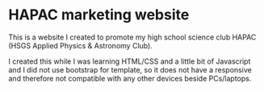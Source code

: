 # HAPAC marketing website

This is a website I created to promote my high school science club HAPAC (HSGS Applied Physics & Astronomy Club).

I created this while I was learning HTML/CSS and a little bit of Javascript and I did not use bootstrap for template, so it does not have a responsive and therefore not compatible with any other devices beside PCs/laptops.
